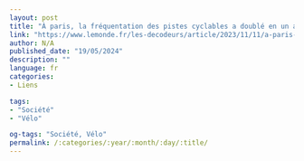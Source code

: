```yaml
---
layout: post
title: "À paris, la fréquentation des pistes cyclables a doublé en un an"
link: "https://www.lemonde.fr/les-decodeurs/article/2023/11/11/a-paris-la-frequentation-des-pistes-cyclables-a-double-en-un-an_6199510_4355770.html"
author: N/A
published_date: "19/05/2024"
description: ""
language: fr
categories:
- Liens

tags:
- "Société"
- "Vélo"

og-tags: "Société, Vélo"
permalink: /:categories/:year/:month/:day/:title/
---
```

